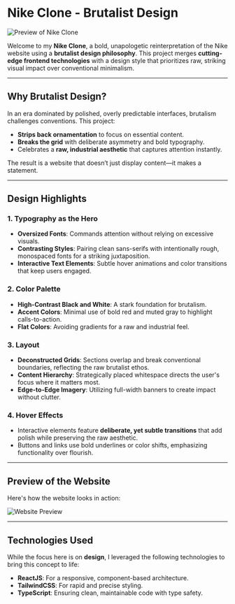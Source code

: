 # Nike Clone - Brutalist Design

![Preview of Nike Clone](Preview.jpeg)

Welcome to my **Nike Clone**, a bold, unapologetic reinterpretation of the Nike website using a **brutalist design philosophy**. This project merges **cutting-edge frontend technologies** with a design style that prioritizes raw, striking visual impact over conventional minimalism. 

---

## Why Brutalist Design?

In an era dominated by polished, overly predictable interfaces, brutalism challenges conventions. This project:
- **Strips back ornamentation** to focus on essential content.
- **Breaks the grid** with deliberate asymmetry and bold typography.
- Celebrates a **raw, industrial aesthetic** that captures attention instantly.

The result is a website that doesn’t just display content—it makes a statement.

---

## Design Highlights

### 1. **Typography as the Hero**
- **Oversized Fonts**: Commands attention without relying on excessive visuals.
- **Contrasting Styles**: Pairing clean sans-serifs with intentionally rough, monospaced fonts for a striking juxtaposition.
- **Interactive Text Elements**: Subtle hover animations and color transitions that keep users engaged.

### 2. **Color Palette**
- **High-Contrast Black and White**: A stark foundation for brutalism.
- **Accent Colors**: Minimal use of bold red and muted gray to highlight calls-to-action.
- **Flat Colors**: Avoiding gradients for a raw and industrial feel.

### 3. **Layout**
- **Deconstructed Grids**: Sections overlap and break conventional boundaries, reflecting the raw brutalist ethos.
- **Content Hierarchy**: Strategically placed whitespace directs the user's focus where it matters most.
- **Edge-to-Edge Imagery**: Utilizing full-width banners to create impact without clutter.

### 4. **Hover Effects**
- Interactive elements feature **deliberate, yet subtle transitions** that add polish while preserving the raw aesthetic. 
- Buttons and links use bold underlines or color shifts, emphasizing functionality over flourish.

---

## Preview of the Website

Here's how the website looks in action:

![Website Preview](./Preview.jpeg)

---

## Technologies Used

While the focus here is on **design**, I leveraged the following technologies to bring this concept to life:
- **ReactJS**: For a responsive, component-based architecture.
- **TailwindCSS**: For rapid and precise styling.
- **TypeScript**: Ensuring clean, maintainable code with type safety.
